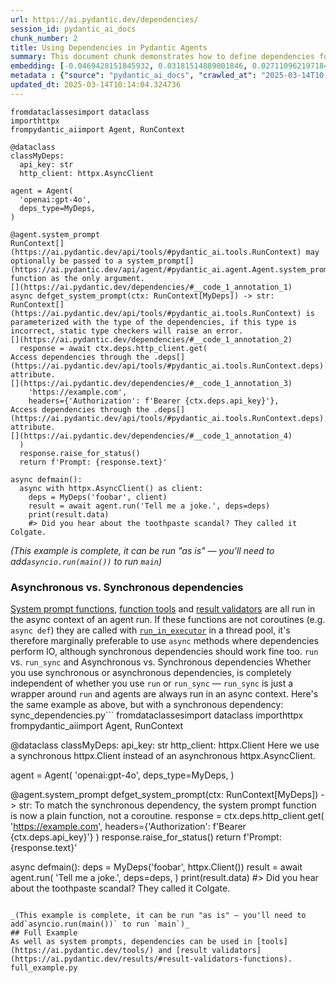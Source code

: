 ```yaml
---
url: https://ai.pydantic.dev/dependencies/
session_id: pydantic_ai_docs
chunk_number: 2
title: Using Dependencies in Pydantic Agents
summary: This document chunk demonstrates how to define dependencies for a Pydantic agent using a dataclass. It shows the setup of an async HTTP client and the use of a `RunContext` to access these dependencies within a system prompt function, highlighting type safety through static type checkers.
embedding: [-0.0469428151845932, 0.03181514889001846, 0.027110962197184563, -0.007155313156545162, 0.022864816710352898, 0.03122093342244625, 0.005440761335194111, 0.029066912829875946, 0.002318049082532525, -0.004174964502453804, 0.012490849941968918, -0.015201945789158344, 0.016588442027568817, -0.056747328490018845, -0.03154280036687851, -0.049740567803382874, -0.044912587851285934, 0.02244391478598118, 0.00980451237410307, 0.07165216654539108, 0.04246146231889725, 0.02733379229903221, 0.021713528782129288, 0.020252754911780357, -0.010652503930032253, -0.016786513850092888, -0.01771497167646885, 0.05283542722463608, 0.041545383632183075, 0.007093416061252356, 0.02032703161239624, -0.026145366951823235, -0.019868992269039154, 0.022196326404809952, 0.028868841007351875, 0.005221026483923197, 0.009953065775334835, 0.006938673090189695, -0.0037107355892658234, 0.01739310659468174, 0.012503229081630707, -0.06873062252998352, 0.01895291544497013, -0.02557591162621975, -0.06120392680168152, 0.013580240309238434, -0.018891017884016037, 0.0011868783039972186, 0.05293446406722069, -0.0007354157860390842, -0.07873320579528809, 0.010596795938909054, 0.013171718455851078, 0.022295361384749413, -0.03196369856595993, -0.0069634318351745605, -0.012398003600537777, 0.03208749368786812, -0.034736692905426025, -0.0670965388417244, 0.029215466231107712, -0.013654516078531742, -0.023100025951862335, 0.026987167075276375, -0.026665301993489265, 0.007118174806237221, 0.009631199762225151, -0.006542531307786703, -0.06254090368747711, 0.038524799048900604, 0.0272347554564476, 0.03847528249025345, -0.060411639511585236, -0.015573329292237759, -0.02043844759464264, -0.03186466544866562, 0.020413687452673912, 0.0657595545053482, 0.045729633420705795, -0.04139683023095131, 0.0017547848401591182, 0.011642858386039734, -0.04535824805498123, -0.002950947731733322, -0.016786513850092888, -0.034216757863759995, -0.07546503096818924, 0.009315524250268936, 0.011698565445840359, -0.018420599400997162, -0.02043844759464264, 0.017640694975852966, -0.041768211871385574, 0.04337754100561142, 0.03540518507361412, 0.042486220598220825, -0.00754526536911726, -0.020884105935692787, -0.04053026810288429, 0.009816891513764858, 0.04632384330034256, -0.014892459847033024, -0.08789398521184921, -0.0038902373053133488, 0.022778159007430077, 0.018569152802228928, 0.011754273436963558, -0.011110542342066765, -0.0331026092171669, 0.007941407151520252, -0.05333060398697853, 0.001638727611862123, 0.02064889669418335, 0.026318678632378578, -0.028646012768149376, 0.0033145935740321875, -0.006214476190507412, -0.057787202298641205, 0.006957242265343666, -0.029314501211047173, -0.028126075863838196, 0.02911643125116825, 0.010856764391064644, 0.0034910005051642656, 0.020574619993567467, 0.028992636129260063, -0.009340283460915089, -0.031171416863799095, -0.03518235310912132, -0.002947852946817875, 0.05451903119683266, -0.017207413911819458, 0.0025640903040766716, 0.005338631104677916, -0.03134473040699959, 0.019225262105464935, -0.05531131476163864, -0.014706768095493317, -0.026789097115397453, 0.051696520298719406, 0.03622222691774368, -0.02137928456068039, -0.005750247277319431, 0.033176884055137634, -0.019621403887867928, 0.052884943783283234, -0.0335482694208622, 0.02105741761624813, -0.060411639511585236, 0.015858056023716927, 0.001985351787880063, 0.027903245761990547, -0.044689759612083435, 0.017108378931879997, -0.0038840477354824543, 0.009092695079743862, 0.01440966222435236, 0.031097140163183212, 0.03835148736834526, -0.02097076177597046, -0.015684744343161583, 0.011228146962821484, -0.01989375241100788, -0.02306288667023182, -0.04357561096549034, -0.047735098749399185, 0.0005624905461445451, -0.007557644974440336, -0.02745758555829525, -0.022072531282901764, -0.016922688111662865, 0.0009338735835626721, -0.02807655744254589, 0.025501634925603867, 0.06065922975540161, -0.029314501211047173, -0.038401007652282715, -0.01200805138796568, -0.04010936990380287, -0.062392350286245346, 0.008461344055831432, -0.018903397023677826, -0.006907724775373936, 0.009538354352116585, -0.056202635169029236, -0.022778159007430077, -0.016068506985902786, 0.04191676527261734, 0.014063037931919098, 0.06481871753931046, 0.0347614511847496, 0.036841198801994324, 0.03424151614308357, 0.012961268424987793, -0.013988761231303215, 0.0008054369827732444, 0.04780937731266022, 0.0004704185121227056, 0.0352071113884449, -0.010398725047707558, 0.014038278721272945, 0.040926411747932434, 0.010417294688522816, -0.014830563217401505, 0.03614794835448265, -0.054964691400527954, -0.027853727340698242, -0.0186558086425066, -0.048453107476234436, 0.0101016191765666, 0.025006458163261414, -0.05630166828632355, 0.007656680420041084, 0.04548204317688942, -0.05273639038205147, -0.023025749251246452, -0.02589777670800686, 0.04035695642232895, 0.024498900398612022, 0.04345181584358215, 0.026888132095336914, 0.032236047089099884, 0.04147110506892204, -0.042486220598220825, -0.02439986541867256, 0.02001754567027092, -0.029710642993450165, -0.027110962197184563, -0.016377992928028107, 0.031270451843738556, 0.056846365332603455, -0.03669264540076256, -0.00018162951164413244, -0.004982722457498312, 0.01111673191189766, -0.0302800964564085, 0.04134731367230415, 0.00641873711720109, -0.003305308986455202, -0.002859649481251836, -0.014050658792257309, -0.02222108468413353, -0.023000989109277725, 0.02043844759464264, 0.03367206081748009, 0.03050292655825615, -0.01667509786784649, -0.049393944442272186, 0.025105493143200874, 0.011587151326239109, 0.005939033813774586, -0.025204529985785484, 0.015461914241313934, -0.013481204397976398, -0.0469428151845932, -0.0760592445731163, -0.013691654428839684, -0.026665301993489265, -0.03743540868163109, 0.04466500133275986, -0.022580089047551155, 0.03760872408747673, -0.013926863670349121, 0.034637659788131714, -0.00032747472869232297, -0.021849703043699265, 0.00484964344650507, -0.011191008612513542, 0.003274360438808799, -0.030775275081396103, 0.02829938754439354, 0.010343017987906933, 0.04766082391142845, -0.03409296274185181, -0.03921804949641228, -0.018383460119366646, -0.011432408355176449, 0.011265285313129425, -0.036841198801994324, -0.003989272750914097, -0.03582608327269554, 0.017467383295297623, -0.0024635074660182, 0.05050809308886528, -0.035256631672382355, 0.023112405091524124, -0.0029788014944642782, 0.013988761231303215, -0.009383611381053925, 0.03827721253037453, -0.0057935756631195545, 0.03018106147646904, -0.003475526347756386, -0.03342447429895401, 0.03750968724489212, -0.037881068885326385, 0.006220665760338306, 0.033176884055137634, -0.0026956219226121902, -0.006072112824767828, 0.000732707791030407, 0.014533456414937973, -0.005929748993366957, -0.0014336933381855488, -0.007074846886098385, 0.023842791095376015, -0.0025099304039031267, 0.00047467395779676735, 0.028447940945625305, -0.01036777626723051, -0.019868992269039154, 0.04723992198705673, 0.0030267718248069286, 0.041446346789598465, -0.014669629745185375, -0.016514165326952934, 0.050136711448431015, -0.044070787727832794, 0.04654667526483536, -0.03250839561223984, -0.03738589212298393, -0.0035869411658495665, 0.05417240783572197, -0.006059733219444752, -0.004951773677021265, -0.019980408251285553, -0.009420749731361866, -0.003019034629687667, -0.03339971601963043, 0.0429566390812397, -0.0276804156601429, -0.02524166740477085, 0.014471558853983879, 0.07021615654230118, 0.05793575569987297, -0.010572037659585476, -0.02681385539472103, 0.017207413911819458, 0.030725756660103798, 0.06655184179544449, -0.053033497184515, -0.003998557571321726, -0.024907423183321953, -0.017269311472773552, 0.03884666785597801, 0.02494456060230732, 0.013047924265265465, 0.03198846057057381, -0.015573329292237759, 0.03698975220322609, -0.003871668130159378, 0.008647034876048565, -0.0007725540781393647, 0.025600671768188477, -0.04035695642232895, -0.03092382848262787, -0.0431794673204422, -0.012812715023756027, -0.010646313428878784, 0.014966736547648907, -0.06214476376771927, 0.024127518758177757, -0.033473990857601166, -0.022369638085365295, -0.012243260629475117, 0.013394548557698727, -0.0028550070710480213, -0.024276072159409523, -0.0004858928150497377, 0.03646981343626976, 0.057985272258520126, 0.050656646490097046, -0.03810390084981918, -0.034513864666223526, 0.014682009816169739, -0.026318678632378578, -0.040703579783439636, 0.018494876101613045, 0.039143770933151245, 0.024127518758177757, 0.018061595037579536, -0.001234848634339869, -0.010157326236367226, 0.0003980761975981295, 0.03560325503349304, 0.03186466544866562, -0.016897927969694138, -0.013283133506774902, -0.0007640432449989021, 0.018197769299149513, 0.06932483613491058, -0.08036728948354721, -0.023558063432574272, 0.009915927425026894, -0.01476866565644741, -0.010906281881034374, -0.005431476980447769, 0.008727501146495342, 0.034736692905426025, 0.009395990520715714, 0.03193894028663635, 0.01843297854065895, -0.031295210123062134, 0.014483938924968243, -0.02066127583384514, 0.011085784062743187, 0.04535824805498123, -0.014954357407987118, 0.02338475175201893, -0.005985456518828869, 0.06303608417510986, -0.019621403887867928, 0.006211381405591965, -0.019324297085404396, -0.022604847326874733, -0.03461289778351784, -0.022481054067611694, -0.015647605061531067, 0.044169824570417404, 0.06486824154853821, -0.014694388955831528, -0.0821499302983284, -0.019930889829993248, -0.00890081375837326, -0.011661427095532417, 0.046992335468530655, 0.03555373474955559, -0.055707454681396484, 0.013926863670349121, 0.0047258492559194565, -0.01377831120043993, -0.003302214201539755, 0.021527836099267006, 0.03367206081748009, 0.005075568333268166, -0.011717135086655617, 0.007142934016883373, 0.030428649857640266, 0.00848610233515501, -0.01719503477215767, 0.016736995428800583, -0.017058860510587692, 0.0006580443005077541, 0.06189717352390289, -0.05719298869371414, -0.001358642941340804, -0.028447940945625305, -0.037782035768032074, 0.029215466231107712, 0.0036178897134959698, 0.019522368907928467, -0.004905350971966982, -0.03842576593160629, 0.014273487962782383, -0.0318894237279892, 0.004633003380149603, 0.031196175143122673, 0.011407649144530296, 0.057589128613471985, 0.009705476462841034, 0.03238460049033165, -0.012168983928859234, -0.015647605061531067, 0.03832672908902168, -0.009884978644549847, 0.04560583829879761, 0.04095117002725601, 0.02002992480993271, -0.0011156965047121048, 0.027507103979587555, 0.01591995358467102, 0.002331976080313325, -0.0036890716291964054, 0.007755715865641832, -0.0173807255923748, -0.01572188176214695, 0.024263691157102585, 0.053083017468452454, 0.004153300542384386, 0.019200503826141357, 0.035355664789676666, 0.0002820189984049648, 0.011067214421927929, 0.019423333927989006, -0.012125656008720398, 0.02462269552052021, -0.037782035768032074, -0.033053088933229446, -0.039143770933151245, -0.007631921675056219, 0.0027652562130242586, 0.013394548557698727, 0.05645022168755531, -0.012651782482862473, 0.03456338122487068, 0.0093279043212533, 0.006746791768819094, 0.0063197012059390545, -0.022778159007430077, -0.030255338177084923, 0.021849703043699265, 0.00479084113612771, -0.027705173939466476, 0.046893298625946045, 0.042164355516433716, -0.026491990312933922, 0.05238976702094078, -0.003107238095253706, -0.00398617796599865, 0.03255791217088699, -0.03448910638689995, -0.00024178583407774568, 0.00419043842703104, 0.0265167485922575, -0.010305879637598991, 0.023409511893987656, -0.022493433207273483, -0.006517772562801838, 0.0058152396231889725, 0.0007102700765244663, 0.015474293380975723, -0.02484552562236786, -0.015325739979743958, -0.00481869513168931, -0.0055119432508945465, -0.006932483520358801, 0.00843658484518528, -0.03176562860608101, 0.015895193442702293, 0.021032659336924553, -0.002692527137696743, 0.0010321353329345584, 0.020265134051442146, 0.016291335225105286, -0.028472699224948883, 0.03877238929271698, 0.008944141678512096, -0.0018708420684561133, -0.03255791217088699, -0.009259817190468311, -0.0026167030446231365, 0.01377831120043993, -0.03050292655825615, -0.00024159241002053022, -0.02943829633295536, 0.02157735452055931, 0.03981226310133934, 0.0014097081730142236, -0.007248159032315016, -0.0007787438225932419, 0.05744057521224022, 0.0029648744966834784, 0.004168774466961622, -0.013716413639485836, 0.04607625678181648, 0.013171718455851078, 0.00235673482529819, -0.01471914816647768, 0.028646012768149376, -0.006400167942047119, 0.025402599945664406, -0.01136432122439146, 0.02106979861855507, 0.015239084139466286, -0.001398102380335331, 0.03679167851805687, 0.021837322041392326, -0.0016928877448663116, -0.03198846057057381, 0.004738228861242533, 0.01708362065255642, 0.0069634318351745605, -0.043649885803461075, 0.0017222889000549912, 0.02484552562236786, -0.004784651566296816, -0.02473410964012146, -0.018259666860103607, -0.038623835891485214, -0.03228556737303734, 0.015276222489774227, -0.03387013450264931, 0.04775986075401306, 0.024907423183321953, -0.00864084530621767, 0.008479912765324116, 0.010460622608661652, 0.0020549860782921314, -0.0169969629496336, -0.002664673374965787, -0.004506114404648542, -0.0016619390808045864, 0.012113276869058609, -0.005861662328243256, -0.03218653053045273, 0.011389079503715038, -0.004369940608739853, 0.011234336532652378, -0.05209266021847725, 0.035801324993371964, 0.009445508942008018, -0.03401868790388107, -0.006740602198988199, -0.008195186033844948, 0.004648477770388126, -0.006938673090189695, 0.017108378931879997, 0.00043366706813685596, -0.011240527033805847, 0.004660857375711203, -0.023335235193371773, -0.011525253765285015, 0.00261825043708086, -0.03186466544866562, -0.04620005190372467, 0.0025780173018574715, -0.03973798453807831, 0.04456596449017525, 0.04704185202717781, -0.011382889933884144, 0.018581531941890717, -0.007935217581689358, 0.014310626313090324, 0.01440966222435236, 0.021106936037540436, -0.0174921415746212, -0.01991851069033146, -0.01471914816647768, -0.009965444914996624, 0.029512573033571243, -0.01897767372429371, 0.025427358224987984, 0.016514165326952934, -0.0024155371356755495, -0.019646162167191505, 0.003961419221013784, -0.001875484362244606, -0.020289894193410873, -0.0067529818043112755, -0.047190405428409576, 0.011537632904946804, 0.025625430047512054, 0.0013880440965294838, -0.007260538637638092, 0.01230515819042921, 0.04498686641454697, -0.0112095782533288, 0.003942850045859814, 0.0628875270485878, -0.025278804823756218, 0.006381598766893148, -0.022567709907889366, 0.011939965188503265, -0.018272045999765396, 0.012534177862107754, -0.0012402646243572235, -0.03112189844250679, -0.012862232513725758, -0.04587818682193756, 0.004490640014410019, -0.03255791217088699, -0.020611759275197983, 0.01979471556842327, -0.00811471976339817, -0.018618669360876083, 0.03240935876965523, 0.03906949609518051, 0.02745758555829525, 0.03312736749649048, 0.007929028011858463, -0.017677832394838333, -0.0003882113378494978, 0.039886537939310074, 0.017628315836191177, 0.013976382091641426, -0.0265167485922575, 0.0087460707873106, -0.027705173939466476, -0.037262097001075745, 0.01709599979221821, -0.018631048500537872, -0.02295147255063057, -0.03387013450264931, 0.02607109025120735, 0.06788881868124008, -0.032632190734148026, 0.0106277447193861, 0.03835148736834526, -0.0006019499851390719, 0.04823027923703194, -0.0055212280713021755, -0.012014240957796574, 0.013431686908006668, 0.013803069479763508, 0.021045038476586342, -0.014347764663398266, 0.002997370669618249, 0.016687478870153427, -0.013307892717421055, -0.0012302063405513763, -0.015486672520637512, 0.005824523977935314, 0.022604847326874733, 0.027952764183282852, -0.028002280741930008, -0.038401007652282715, -0.011853308416903019, 0.03092382848262787, 0.029908714815974236, -0.02129262685775757, -0.021218350157141685, 0.02314954251050949, -0.02066127583384514, 0.009600251913070679, -0.01751689985394478, -0.030676240101456642, 0.013765931129455566, -0.01991851069033146, 0.018717704340815544, -0.03228556737303734, -0.008213754743337631, 0.022060152143239975, -0.013010785914957523, -0.015177186578512192, -0.007532886229455471, -0.04412030428647995, -0.006969621870666742, 0.02442462556064129, -0.007173882331699133, 0.03857431933283806, -0.009953065775334835, -0.02525404654443264, -0.04575439170002937, -0.02400372363626957, -0.008616086095571518, -0.02002992480993271, -0.0572425052523613, 0.03176562860608101, -0.004685616120696068, -0.01320885680615902, 0.006548720877617598, -0.02567494846880436, -0.014558215625584126, 0.0012464543106034398, 0.01698458380997181, -0.000796152395196259, 0.01634085364639759, 0.034835729748010635, -0.021032659336924553, 0.029512573033571243, -0.06214476376771927, 0.009123642928898335, 0.0042801895178854465, 0.0055428920313715935, 0.023855170235037804, -0.0073905223980546, 0.016105644404888153, -0.0020936718210577965, -0.031047621741890907, 0.011215767823159695, -0.01216279435902834, 0.0012874612584710121, -0.024647453799843788, 0.03099810518324375, -0.011042456142604351, -0.012800335884094238, 0.009990204125642776, -0.03939136117696762, 0.0017130043124780059, 0.027531862258911133, 0.0012201480567455292, -0.03627174347639084, 0.0163284745067358, -0.0007404449279420078, 0.03404344618320465, -0.024127518758177757, -0.004014031495898962, -0.008820347487926483, 0.0020781976636499166, -0.022926712408661842, 0.008120909333229065, 0.030205819755792618, -0.01739310659468174, 0.01242276281118393, 0.031245693564414978, -0.010689642280340195, -0.01199567224830389, -0.023199060931801796, -0.022679124027490616, -0.034439586102962494, -0.061451513320207596, -0.031369488686323166, -0.019027190282940865, 0.007037708535790443, 0.02775469236075878, 0.005186982918530703, 0.0022700787521898746, -0.10111521929502487, -0.044070787727832794, 0.020166099071502686, -0.01601898856461048, 0.005103421863168478, 0.007421471178531647, 0.03290453925728798, 0.040901653468608856, -0.004580390639603138, -0.0006104608764871955, 0.01408779714256525, -0.009785942733287811, -0.012571316212415695, -0.007248159032315016, 0.0265167485922575, 0.009111263789236546, 0.04315470904111862, -0.012552746571600437, 0.061154406517744064, -0.020463205873966217, -0.02862125262618065, -0.005849282722920179, -0.05134989693760872, 0.022914333269000053, 0.02222108468413353, -0.01377831120043993, -0.007118174806237221, 0.040084607899188995, 0.004942489322274923, 0.002353640040382743, -0.022183947265148163, -0.02262960746884346, -0.005316967144608498, 0.01000877283513546, -0.02995823137462139, 0.05986694619059563, 0.007755715865641832, 0.03300357237458229, 0.03270646557211876, -0.013357410207390785, 0.029165947809815407, -0.01079486683011055, 0.0069943806156516075, -0.022914333269000053, 0.040703579783439636, 0.007272917777299881, -0.006062828004360199, 0.020896485075354576, -0.011989482678472996, -0.0016402751207351685, 0.020611759275197983, 0.002607418457046151, -0.004521588329225779, 0.00994687620550394, 0.03528138995170593, 0.013505963608622551, -0.027606138959527016, 0.015313360840082169, 0.0008448964217677712, 0.028893601149320602, 0.006523962132632732, -0.019559506326913834, 0.02505597658455372, 0.0016464648069813848, -0.006821068469434977, 0.016576062887907028, 0.006223761010915041, -0.00037563848309218884, 0.0015489767538383603, 0.005323156714439392, -0.02827462926506996, 0.015845676884055138, 0.030255338177084923, -0.005626453086733818, 0.002692527137696743, 0.027383308857679367, 0.00859132781624794, 0.008560379035770893, -0.010869143530726433, 0.017875904217362404, 0.05194410681724548, -0.04790841415524483, 0.03250839561223984, 0.05362771078944206, -0.040827374905347824, 0.002152474131435156, -0.007718577515333891, -0.009909737855196, -0.026789097115397453, 0.04545728489756584, 0.003961419221013784, 0.0011017697397619486, 0.00020348695397842675, 0.02303812839090824, -0.0318894237279892, -0.0034260086249560118, -0.03080003336071968, 0.00725434860214591, 0.010986748151481152, 0.0027652562130242586, 0.01414969377219677, 0.012181363999843597, -0.013060303404927254, 0.007353384047746658, -0.00574096292257309, 0.05229073390364647, -0.03255791217088699, 0.0009609535918571055, -0.021973496302962303, -0.00709960563108325, -0.002551710931584239, -0.01645226962864399, -0.0335482694208622, 0.03906949609518051, -0.009860219433903694, 0.016006609424948692, 0.049517739564180374, -0.02482076734304428, -0.032533153891563416, 0.017120758071541786, -0.00765049085021019, 0.0656605213880539, -0.016179921105504036, 0.016477027907967567, -0.02000516653060913, 0.01016351580619812, -0.035578496754169464, -0.03080003336071968, -0.03884666785597801, -0.012515608221292496, 0.028324145823717117, 0.012391814030706882, -0.030106784775853157, 0.02001754567027092, -0.013691654428839684, -0.005923559423536062, 0.01876722276210785, -0.02303812839090824, -0.007180071901530027, -0.019633783027529716, 0.011562392115592957, -0.022889574989676476, 0.0010344565380364656, -0.0318894237279892, -0.008219944313168526, 0.019113847985863686, 0.03060196340084076, 0.018148250877857208, -0.03248363733291626, 0.02998299151659012, 0.0010692736832424998, -0.0073967124335467815, -0.022864816710352898, 0.04043123498558998, 0.019410952925682068, 0.04976532608270645, -0.007730957120656967, -0.059371769428253174, 0.013815449550747871, -0.01601898856461048, -0.03196369856595993, 0.03481097146868706, 0.009278385899960995, -0.017009343951940536, 0.0295620895922184, -0.013369789347052574, -0.010596795938909054, 0.004759892821311951, -0.018482495099306107, -0.03721258044242859, 0.0013315629912540317, 0.005480994936078787, 0.0006290300516411662, -0.00838706735521555, 0.042288150638341904, 0.04790841415524483, 0.02410275861620903, -0.029512573033571243, 0.0014166715554893017, 0.04132255166769028, 0.01866818778216839, 0.03738589212298393, 0.013023165054619312, -0.00896271038800478, 0.02966112643480301, -0.010565847158432007, 0.0197080597281456, 0.041966281831264496, -0.0027404974680393934, -0.013580240309238434, 0.037262097001075745, 0.02033941075205803, -0.001864652382209897, 0.017888283357024193, -0.00828184187412262, 0.04842834919691086, 0.030428649857640266, -0.03733637556433678, 0.014570594765245914, -0.006827258039265871, 0.005332441534847021, 0.02212204970419407, -0.004441122058779001, -0.026442471891641617, 0.014582973904907703, 0.06605666130781174, -0.013741172850131989, -0.0018832215573638678, 0.003976893611252308, 0.01989375241100788, -0.04015888646245003, -0.0015559402527287602, 0.009990204125642776, 0.016006609424948692, -0.02609584853053093, -0.0011481925612315536, -0.037757277488708496, -0.021527836099267006, -0.023025749251246452, -0.021428801119327545, -0.019361436367034912, -0.02985919639468193, 0.004608244635164738, 0.023409511893987656, -0.007334814872592688, 0.00035010589635930955, 0.01590757444500923, -0.005552176386117935, 0.03770775720477104, 0.003255791263654828, 0.0014406567206606269, 0.02545211836695671, -0.003330067964270711, 0.011704755946993828, 0.005186982918530703, -0.036519333720207214, -0.0034879057202488184, 0.014904838986694813, 0.007774285040795803, 0.0001324986369581893, 0.013357410207390785, -0.009154591709375381, -0.0167741347104311, -0.017541658133268356, 0.02129262685775757, 0.023644721135497093, 0.01356786023825407, 0.03179038688540459, 0.016811272129416466, -0.002799299778416753, -0.0017408579587936401, 0.007898079231381416, 0.023310475051403046, -0.011296234093606472, 0.03530614823102951, -0.009488836862146854, 0.0032403171062469482, 0.04441741108894348, -0.013976382091641426, 0.01476866565644741, -0.004462786018848419, 0.03906949609518051, -0.023186681792140007, -0.004153300542384386, -0.017653074115514755, -0.024907423183321953, -0.001344716059975326, 0.019299538806080818, 0.011488115414977074, 0.02693765051662922, -0.02139166370034218, 0.016897927969694138, 0.00529530318453908, 0.034934766590595245, 0.003142829053103924, -0.0025594481267035007, -0.017628315836191177, 0.0047475132159888744, -0.005131275858730078, -0.046472396701574326, -0.03419199958443642, 0.0035126646980643272, -0.020673656836152077, 0.01158096082508564, -0.0022994799073785543, -0.01823490671813488, -0.0025315943639725447, -0.046249568462371826, 0.018408220261335373, 0.01085057482123375, 0.03981226310133934, 0.001982257002964616, -0.022703884169459343, -0.017368346452713013, -0.00016702566063031554, -0.027160480618476868, 0.019138606265187263, -0.001326920697465539, -7.229396578622982e-05, -0.01760355569422245, -0.0068953451700508595, 0.01646464876830578, 0.020871726796030998, 0.013964002020657063, 0.01739310659468174, 0.014830563217401505, -0.010497760958969593, -0.02002992480993271, 0.02946305461227894, 0.0030886689200997353, -0.04213959723711014, -0.001666581374593079, 0.013926863670349121, -0.021985875442624092, -0.005583125166594982, 0.03562801331281662, -0.017999697476625443, -0.004738228861242533, -0.027804210782051086, 0.03050292655825615, -0.0043730353936553, 0.02555115334689617, 0.014298247173428535, -0.004834169056266546, 0.014793424867093563, -0.011234336532652378, -0.004357561003416777, 0.027309032157063484, -0.0025315943639725447, -0.03634602203965187, 0.020067064091563225, 0.01771497167646885, -0.00458658067509532, 0.002601228654384613, -0.02002992480993271, 0.025192148983478546, -0.03802962228655815, 0.004184248857200146, 0.010924851521849632, -0.002208181656897068, 0.013741172850131989, -0.034117721021175385, -0.004620623774826527, -0.024647453799843788, 0.015239084139466286, -0.026368195191025734, -0.006000930909067392, 0.01544953417032957, 0.0204260665923357, 0.011902826838195324, 0.06640328466892242, 0.015796158462762833, -0.006164958700537682, 0.02001754567027092, 0.023446649312973022, -0.0036086051259189844, 0.0038933323230594397, -0.009971634484827518, -0.022023014724254608, -0.030775275081396103, -0.027606138959527016, 0.048156000673770905, -0.002612060634419322, 0.009179350920021534, 0.0019513083389028907, 0.0008154952665790915, -0.006146389525383711, 0.005700729787349701, 0.002398515585809946, -0.012509418651461601, 0.011091973632574081, 0.05063188821077347, 0.0068520172499120235, -0.019250020384788513, -0.008083770982921124, 0.009798322804272175, 0.010906281881034374, -0.029364019632339478, 0.01325837429612875, 0.018148250877857208, 0.025749223306775093, -0.020067064091563225, -0.006746791768819094, 0.0039397552609443665, -0.05179555341601372, 0.016402751207351685, -0.007823802530765533, -0.023335235193371773, 0.004085213411599398, 0.01069583185017109, -0.0013957812916487455, 0.017442623153328896, -0.002742044860497117, -0.041743453592061996, 0.005443856585770845, 0.01499149575829506, 0.008721311576664448, -0.03488524630665779, 0.0019776145927608013, -0.000951669062487781, 0.0295620895922184, 0.012453711591660976, 0.012212312780320644, -0.03228556737303734, -0.02031465247273445, -0.03429103270173073, 0.0017640694277361035, 0.028943117707967758, 0.014582973904907703, 0.013629757799208164, -0.04211483523249626, 0.001897148322314024, 0.004193533677607775, 0.021614493802189827, 0.0067220330238342285, -0.012181363999843597, -0.0011481925612315536, -0.021973496302962303, -0.014372523874044418, 0.033473990857601166, -0.019930889829993248, -0.02137928456068039, 0.013307892717421055, -0.008968900889158249, -0.0062980372458696365, 0.028423182666301727, 0.006728222593665123, -0.03513283655047417, 0.022493433207273483, 0.04785889387130737, 0.0011420028749853373, -0.013382168486714363, -0.00879558827728033, 0.012416573241353035, -0.02985919639468193, -0.017058860510587692, -0.01242276281118393, 0.00770000834017992, -0.0276804156601429, 0.007402902003377676, -0.007087226491421461, -0.012701299972832203, 0.008207565173506737, 0.0009601798956282437, 0.027507103979587555, 0.012069948948919773, 0.005830713547766209, 0.020351789891719818, -0.03624698519706726, 0.0084984814748168, 0.015697123482823372, 0.014248729683458805, -0.012107087299227715, -0.01823490671813488, -0.023496167734265327, 0.020067064091563225, -0.02409037947654724, 0.001284366357140243, -0.0007416055304929614, 0.027110962197184563, -0.01252179779112339, -0.00823232438415289, 0.008003304712474346, -0.010726780630648136, 0.02745758555829525, -0.039564672857522964, -0.03070099838078022, -0.014001140370965004, -0.024746490642428398, -0.02924022451043129, 0.0014909481396898627, 0.009030797518789768, -0.010955799371004105, -0.006920103915035725, 0.0023691144306212664, 0.022183947265148163, 0.020289894193410873, -0.036940231919288635, 0.004487545229494572, -0.0017253836849704385, -0.024263691157102585, 0.023310475051403046, 0.023607581853866577, -0.020166099071502686, -0.013431686908006668, 0.023199060931801796, 0.0004402436607051641, -0.02988395467400551, -0.006096871569752693, -0.042808085680007935, -0.012317537330091, 0.03409296274185181, -0.012311347760260105, -0.014310626313090324, 0.013741172850131989, -0.018358701840043068, -0.008015683852136135, 0.002214371459558606, 0.008337548933923244, 0.03406820446252823, 0.001535823568701744, -0.007056277710944414, 0.015598087571561337, -0.0011381342774257064, -0.013245995156466961, -0.022617226466536522, 0.048453107476234436, -0.01780162751674652, -0.026244401931762695, -0.05407337099313736, 0.02619488351047039, 0.009346473030745983, -0.021713528782129288, 0.003528138855472207, 0.029636366292834282, 0.027804210782051086, 0.007291486952453852, 0.013456445187330246, 0.0012944246409460902, -0.01573426090180874, 0.02254294976592064, -0.04013412818312645, 0.05154796689748764, 0.007043898571282625, 0.02797752246260643, 0.0001755365083226934, -0.0020054683554917574, -0.019361436367034912, 0.00020638838759623468, -0.023075265809893608, -0.01283747423440218, -0.04124827682971954, 0.004357561003416777, 0.0057533420622348785, -0.013951622880995274, -0.016922688111662865, -0.04213959723711014, -0.007860940881073475, -0.017653074115514755, -0.016155162826180458, -0.0047475132159888744, -0.004224481992423534, -0.0349842831492424, -0.006845827214419842, 0.005908085033297539, 0.006505392957478762, -0.034216757863759995, -0.010324448347091675, 0.03503379970788956, 0.02589777670800686, -0.0054221926257014275, -0.005375769454985857, -0.018482495099306107, 0.003651933278888464, 0.012144225649535656, 0.016823651269078255, -0.0014344670344144106, 0.010652503930032253, 0.030750514939427376, -0.006304227281361818, -0.008052822202444077, 0.014261108823120594, 0.00770000834017992, -0.0375344455242157, 0.02577398344874382, 0.02807655744254589, 0.018395839259028435, 0.02503121644258499, 0.01855677179992199, -0.0281755942851305, -0.0020193953532725573, -0.027729934081435204, 0.023743756115436554, -0.021515456959605217, -0.015746640041470528, -0.021552596241235733, 0.05283542722463608, 0.017058860510587692, -0.015288601629436016, 0.017566418275237083, 0.020983140915632248, -0.017937801778316498, 0.003385775489732623, -0.02338475175201893, -0.004134731367230415, -0.012224691919982433, -0.031914182007312775, -0.0017687117215245962, 0.008510861545801163, -0.01200805138796568, -0.028646012768149376, 0.020500343292951584, 0.0042894743382930756, -0.001825966639444232, -0.019955648109316826, 0.007291486952453852, 0.055707454681396484, 0.01504101324826479, 0.0025037406012415886, -0.012546557001769543, 0.046051498502492905, -0.01085057482123375, -0.0017362156650051475, -0.006951052695512772, 0.00529530318453908, -0.05110230669379234, -0.007644300814718008, -0.01541239582002163, 0.02139166370034218, 0.011401459574699402, -0.0387476310133934, -0.012651782482862473, -0.005666686221957207, 0.00017843794194050133, 0.007730957120656967, 0.002203539479523897, -0.011228146962821484, -0.00010213033965555951, -0.047091368585824966, 0.013332650996744633, 0.018061595037579536, 0.049715809524059296, -0.009086505509912968, -0.005010575987398624, -0.023743756115436554, 0.02619488351047039, 0.006957242265343666, 0.011661427095532417, 0.01665033958852291, -0.026987167075276375, 0.0059266542084515095, 0.002214371459558606, -0.005044619552791119, -0.042164355516433716, 0.001142776571214199, 0.0024604126811027527, 0.015969470143318176, 0.02597205340862274, 0.00906793586909771, 0.0039397552609443665, 0.025526395067572594, 0.014694388955831528, -0.002164853736758232, -0.01026874128729105, -0.014892459847033024, 0.003534328658133745, 0.06462065130472183, -0.01294888835400343, -0.03523186966776848, -0.03216177225112915, 0.022679124027490616, -0.0034167240373790264, 0.031072381883859634, -0.009965444914996624, -0.008028062991797924, 0.026244401931762695, 0.020388929173350334, 0.008956520818173885, -0.04669522866606712, 0.016056125983595848, 0.03179038688540459, -0.004088308196514845, 0.005781196057796478, -0.013023165054619312, 0.015028634108603, 0.05471710115671158, 0.005725488532334566, 0.010070670396089554, -0.007805233355611563, 0.0452839732170105, 0.016625581309199333, 0.02410275861620903, 0.023322854191064835, -0.03458813950419426, 0.029834438115358353, 0.010541088879108429, -0.005573840346187353, -0.002508383011445403, 0.012645592913031578, -0.02209729142487049, 0.011983293108642101, 0.04315470904111862, 0.03181514889001846, -0.008523240685462952, 0.026665301993489265, 0.008510861545801163, 0.0205374825745821, 0.013184097595512867, 0.0008735238807275891, -0.0021075988188385963, -0.009148402139544487, -0.015622846782207489, 0.015585708431899548, 0.033498749136924744, 0.015759021043777466, 0.030032508075237274, 0.011506684124469757, -0.01094960980117321, -0.020252754911780357, -0.008250893093645573, -0.008182805962860584, 0.013803069479763508, 0.01614278368651867, -0.006585859227925539, -0.022468673065304756, -0.011135301552712917, 0.007557644974440336, -0.005131275858730078, -0.03384537622332573, 0.01036777626723051, -0.011983293108642101, -0.02295147255063057, -0.01351834274828434, 0.005029145162552595, -0.03339971601963043, 0.050557609647512436, 0.0011141491122543812, -0.01972043886780739, 0.00917316135019064, -0.004075929056853056, -0.006387788336724043, -0.015263843350112438, 0.03612319007515907, -0.01843297854065895, -0.008814157918095589, -0.0159447118639946, -0.0316665954887867, 0.001988446805626154, 0.017343588173389435, -0.06471968442201614, 0.014223970472812653, -0.025848260149359703, 0.025600671768188477, -0.002203539479523897, 0.014706768095493317, -0.006511582527309656, 0.0017238362925127149, -0.03268170729279518, 0.002325786277651787]
metadata : {"source": "pydantic_ai_docs", "crawled_at": "2025-03-14T10:14:04.322986", "url_path": "/dependencies/", "chunk_size": 4179}
updated_dt: 2025-03-14T10:14:04.324736
---
```

```
fromdataclassesimport dataclass
importhttpx
frompydantic_aiimport Agent, RunContext

@dataclass
classMyDeps:
  api_key: str
  http_client: httpx.AsyncClient

agent = Agent(
  'openai:gpt-4o',
  deps_type=MyDeps,
)

@agent.system_prompt 
RunContext[](https://ai.pydantic.dev/api/tools/#pydantic_ai.tools.RunContext) may optionally be passed to a system_prompt[](https://ai.pydantic.dev/api/agent/#pydantic_ai.agent.Agent.system_prompt) function as the only argument.
[](https://ai.pydantic.dev/dependencies/#__code_1_annotation_1)
async defget_system_prompt(ctx: RunContext[MyDeps]) -> str: 
RunContext[](https://ai.pydantic.dev/api/tools/#pydantic_ai.tools.RunContext) is parameterized with the type of the dependencies, if this type is incorrect, static type checkers will raise an error.
[](https://ai.pydantic.dev/dependencies/#__code_1_annotation_2)
  response = await ctx.deps.http_client.get( 
Access dependencies through the .deps[](https://ai.pydantic.dev/api/tools/#pydantic_ai.tools.RunContext.deps) attribute.
[](https://ai.pydantic.dev/dependencies/#__code_1_annotation_3)
    'https://example.com',
    headers={'Authorization': f'Bearer {ctx.deps.api_key}'}, 
Access dependencies through the .deps[](https://ai.pydantic.dev/api/tools/#pydantic_ai.tools.RunContext.deps) attribute.
[](https://ai.pydantic.dev/dependencies/#__code_1_annotation_4)
  )
  response.raise_for_status()
  return f'Prompt: {response.text}'

async defmain():
  async with httpx.AsyncClient() as client:
    deps = MyDeps('foobar', client)
    result = await agent.run('Tell me a joke.', deps=deps)
    print(result.data)
    #> Did you hear about the toothpaste scandal? They called it Colgate.

```

_(This example is complete, it can be run "as is" — you'll need to add`asyncio.run(main())` to run `main`)_
### Asynchronous vs. Synchronous dependencies
[System prompt functions](https://ai.pydantic.dev/agents/#system-prompts), [function tools](https://ai.pydantic.dev/tools/) and [result validators](https://ai.pydantic.dev/results/#result-validators-functions) are all run in the async context of an agent run.
If these functions are not coroutines (e.g. `async def`) they are called with [`run_in_executor`](https://docs.python.org/3/library/asyncio-eventloop.html#asyncio.loop.run_in_executor) in a thread pool, it's therefore marginally preferable to use `async` methods where dependencies perform IO, although synchronous dependencies should work fine too.
`run` vs. `run_sync` and Asynchronous vs. Synchronous dependencies
Whether you use synchronous or asynchronous dependencies, is completely independent of whether you use `run` or `run_sync` — `run_sync` is just a wrapper around `run` and agents are always run in an async context.
Here's the same example as above, but with a synchronous dependency:
sync_dependencies.py```
fromdataclassesimport dataclass
importhttpx
frompydantic_aiimport Agent, RunContext

@dataclass
classMyDeps:
  api_key: str
  http_client: httpx.Client 
Here we use a synchronous httpx.Client instead of an asynchronous httpx.AsyncClient.
[](https://ai.pydantic.dev/dependencies/#__code_2_annotation_1)

agent = Agent(
  'openai:gpt-4o',
  deps_type=MyDeps,
)

@agent.system_prompt
defget_system_prompt(ctx: RunContext[MyDeps]) -> str: 
To match the synchronous dependency, the system prompt function is now a plain function, not a coroutine.
[](https://ai.pydantic.dev/dependencies/#__code_2_annotation_2)
  response = ctx.deps.http_client.get(
    'https://example.com', headers={'Authorization': f'Bearer {ctx.deps.api_key}'}
  )
  response.raise_for_status()
  return f'Prompt: {response.text}'

async defmain():
  deps = MyDeps('foobar', httpx.Client())
  result = await agent.run(
    'Tell me a joke.',
    deps=deps,
  )
  print(result.data)
  #> Did you hear about the toothpaste scandal? They called it Colgate.

```

_(This example is complete, it can be run "as is" — you'll need to add`asyncio.run(main())` to run `main`)_
## Full Example
As well as system prompts, dependencies can be used in [tools](https://ai.pydantic.dev/tools/) and [result validators](https://ai.pydantic.dev/results/#result-validators-functions).
full_example.py